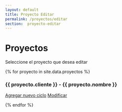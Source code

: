 ```yaml
---
layout: default
title: Proyecto Editar
permalink: /proyectos/editar
section:  proyecto-editar
---
```

  <h1>Proyectos</h1>
  <p> Seleccione el proyecto que desea editar </p>
  <div class="list-group">
    {% for proyecto in site.data.proyectos %}
    <p>
      <h3>{{ proyecto.cliente }} - {{ proyecto.nombre }}</h3>
      <a href="/proyectos/modificar?nombre={{ proyecto.nombre }}" class="list-group-item list-group-item-action">Agregar nuevo ciclo</a>
      <a href="/proyectos/modificar?nombre={{ proyecto.nombre }}" class="list-group-item list-group-item-action">Modificar </a>
    </p>
    {% endfor %}
  </div>